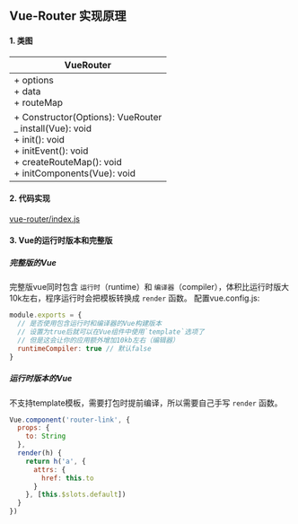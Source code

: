 ## Vue-Router 实现原理

#### 1. 类图
| VueRouter |
| --- |
| + options <br> + data <br> + routeMap |
| + Constructor(Options): VueRouter <br> _ install(Vue): void <br> + init(): void <br> + initEvent(): void <br> + createRouteMap(): void <br> + initComponents(Vue): void |

#### 2. 代码实现
[vue-router/index.js](./index.js)

#### 3. Vue的运行时版本和完整版
##### 完整版的Vue
完整版vue同时包含 `运行时`（runtime）和 `编译器`（compiler），体积比运行时版大10k左右，程序运行时会把模板转换成 `render` 函数。
配置vue.config.js:
```js
module.exports = {
  // 是否使用包含运行时和编译器的Vue构建版本
  // 设置为true后就可以在Vue组件中使用`template`选项了
  // 但是这会让你的应用额外增加10kb左右（编辑器）
  runtimeCompiler: true // 默认false
}
```
##### 运行时版本的Vue
不支持template模板，需要打包时提前编译，所以需要自己手写 `render` 函数。
```js
Vue.component('router-link', {
  props: {
    to: String
  },
  render(h) {
    return h('a', {
      attrs: {
        href: this.to
      }
    }, [this.$slots.default])
  }
})
```